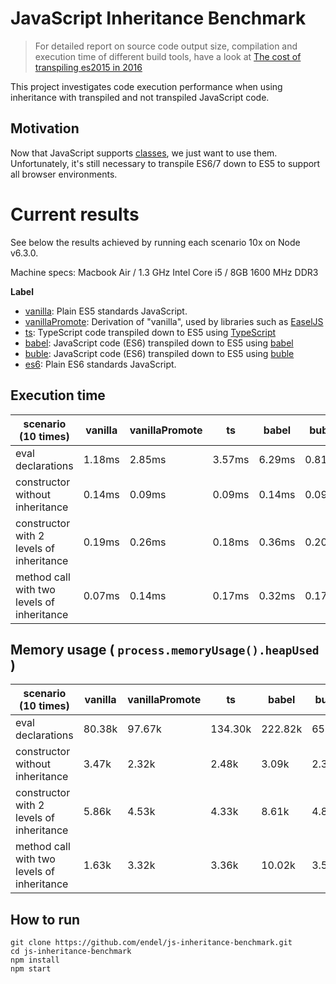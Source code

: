 JavaScript Inheritance Benchmark
===

> For detailed report on source code output size, compilation and execution time
> of different build tools, have a look at [The cost of transpiling es2015 in
> 2016](https://github.com/samccone/The-cost-of-transpiling-es2015-in-2016)

This project investigates code execution performance when using inheritance with
transpiled and not transpiled JavaScript code.

Motivation
---

Now that JavaScript supports
[classes](https://developer.mozilla.org/en/docs/Web/JavaScript/Reference/Classes),
we just want to use them. Unfortunately, it's still necessary to transpile ES6/7
down to ES5 to support all browser environments.

Current results
===

See below the results achieved by running each scenario 10x on Node v6.3.0.

Machine specs: Macbook Air / 1.3 GHz Intel Core i5 / 8GB 1600 MHz DDR3

**Label**

- [vanilla](vanilla/index.js): Plain ES5 standards JavaScript.
- [vanillaPromote](vanilla-promote/index.js): Derivation of "vanilla", used by libraries such as [EaselJS](https://github.com/CreateJS/EaselJS)
- [ts](ts/index.ts): TypeScript code transpiled down to ES5 using [TypeScript](https://github.com/Microsoft/TypeScript)
- [babel](es6/index.js): JavaScript code (ES6) transpiled down to ES5 using
  [babel](https://github.com/babel/babel)
- [buble](es6/index.js): JavaScript code (ES6) transpiled down to ES5 using
  [buble](https://gitlab.com/Rich-Harris/buble)
- [es6](es6/index.js): Plain ES6 standards JavaScript.

Execution time
---

| scenario (10 times) | vanilla | vanillaPromote | ts | babel | buble | es6 |
| --- | --- | --- | --- | --- | --- | --- |
| eval declarations | 1.18ms | 2.85ms | 3.57ms | 6.29ms | 0.81ms | 0.46ms |
| constructor without inheritance | 0.14ms | 0.09ms | 0.09ms | 0.14ms | 0.09ms | 0.08ms |
| constructor with 2 levels of inheritance | 0.19ms | 0.26ms | 0.18ms | 0.36ms | 0.20ms | 0.18ms |
| method call with two levels of inheritance | 0.07ms | 0.14ms | 0.17ms | 0.32ms | 0.17ms | 0.16ms |

Memory usage ( `process.memoryUsage().heapUsed` )
---

| scenario (10 times) | vanilla | vanillaPromote | ts | babel | buble | es6 |
| --- | --- | --- | --- | --- | --- | --- |
| eval declarations | 80.38k | 97.67k | 134.30k | 222.82k | 65.09k | 62.42k |
| constructor without inheritance | 3.47k | 2.32k | 2.48k | 3.09k | 2.38k | 2.34k |
| constructor with 2 levels of inheritance | 5.86k | 4.53k | 4.33k | 8.61k | 4.80k | 5.27k |
| method call with two levels of inheritance | 1.63k | 3.32k | 3.36k | 10.02k | 3.53k | 2.97k |

How to run
---

```
git clone https://github.com/endel/js-inheritance-benchmark.git
cd js-inheritance-benchmark
npm install
npm start
```

